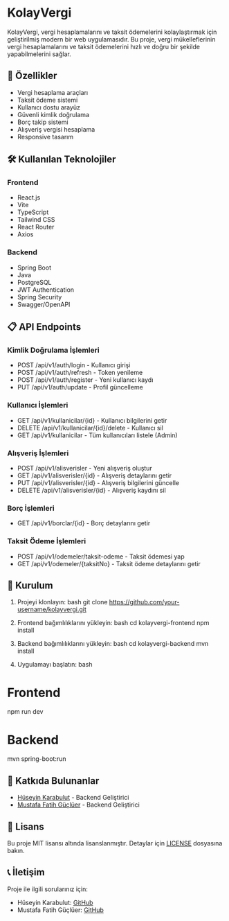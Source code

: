 # KolayVergi

KolayVergi, vergi hesaplamalarını ve taksit ödemelerini kolaylaştırmak için geliştirilmiş modern bir web uygulamasıdır. Bu proje, vergi mükelleflerinin vergi hesaplamalarını ve taksit ödemelerini hızlı ve doğru bir şekilde yapabilmelerini sağlar.

## 🚀 Özellikler

- Vergi hesaplama araçları
- Taksit ödeme sistemi
- Kullanıcı dostu arayüz
- Güvenli kimlik doğrulama
- Borç takip sistemi
- Alışveriş vergisi hesaplama
- Responsive tasarım

## 🛠️ Kullanılan Teknolojiler

### Frontend
- React.js
- Vite
- TypeScript
- Tailwind CSS
- React Router
- Axios

### Backend
- Spring Boot
- Java
- PostgreSQL
- JWT Authentication
- Spring Security
- Swagger/OpenAPI

## 📋 API Endpoints

### Kimlik Doğrulama İşlemleri
- POST /api/v1/auth/login - Kullanıcı girişi
- POST /api/v1/auth/refresh - Token yenileme
- POST /api/v1/auth/register - Yeni kullanıcı kaydı
- PUT /api/v1/auth/update - Profil güncelleme

### Kullanıcı İşlemleri
- GET /api/v1/kullanicilar/{id} - Kullanıcı bilgilerini getir
- DELETE /api/v1/kullanicilar/{id}/delete - Kullanıcı sil
- GET /api/v1/kullanicilar - Tüm kullanıcıları listele (Admin)

### Alışveriş İşlemleri
- POST /api/v1/alisverisler - Yeni alışveriş oluştur
- GET /api/v1/alisverisler/{id} - Alışveriş detaylarını getir
- PUT /api/v1/alisverisler/{id} - Alışveriş bilgilerini güncelle
- DELETE /api/v1/alisverisler/{id} - Alışveriş kaydını sil

### Borç İşlemleri
- GET /api/v1/borclar/{id} - Borç detaylarını getir

### Taksit Ödeme İşlemleri
- POST /api/v1/odemeler/taksit-odeme - Taksit ödemesi yap
- GET /api/v1/odemeler/{taksitNo} - Taksit ödeme detaylarını getir

## 🚀 Kurulum

1. Projeyi klonlayın:
bash
git clone https://github.com/your-username/kolayvergi.git


2. Frontend bağımlılıklarını yükleyin:
bash
cd kolayvergi-frontend
npm install


3. Backend bağımlılıklarını yükleyin:
bash
cd kolayvergi-backend
mvn install


4. Uygulamayı başlatın:
bash
# Frontend
npm run dev

# Backend
mvn spring-boot:run


## 👥 Katkıda Bulunanlar

- [Hüseyin Karabulut](https://github.com/hsynkbulut) - Backend Geliştirici
- [Mustafa Fatih Güçlüer](https://github.com/mfgucluer) - Backend Geliştirici

## 📝 Lisans

Bu proje MIT lisansı altında lisanslanmıştır. Detaylar için [LICENSE](LICENSE) dosyasına bakın.

## 📞 İletişim

Proje ile ilgili sorularınız için:
- Hüseyin Karabulut: [GitHub](https://github.com/hsynkbulut)
- Mustafa Fatih Güçlüer: [GitHub](https://github.com/mfgucluer)
